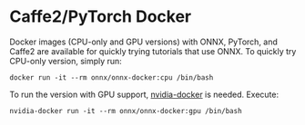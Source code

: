 <!--- SPDX-License-Identifier: Apache-2.0 -->

# Caffe2/PyTorch Docker

Docker images (CPU-only and GPU versions) with ONNX, PyTorch, and Caffe2 are available for quickly trying tutorials that use ONNX. To quickly try CPU-only version, simply run:

```
docker run -it --rm onnx/onnx-docker:cpu /bin/bash
```

To run the version with GPU support, [nvidia-docker](https://github.com/NVIDIA/nvidia-docker) is needed. Execute:
```
nvidia-docker run -it --rm onnx/onnx-docker:gpu /bin/bash
```
